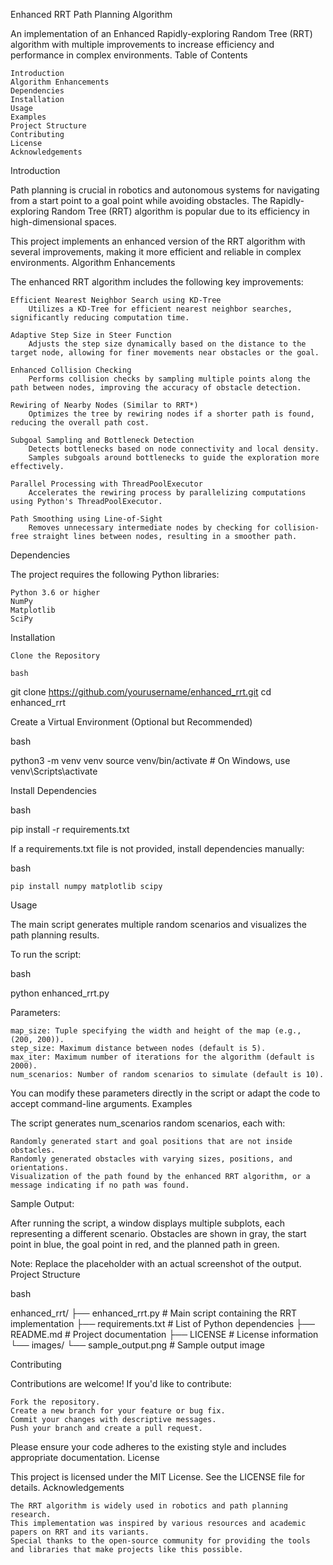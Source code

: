 Enhanced RRT Path Planning Algorithm

An implementation of an Enhanced Rapidly-exploring Random Tree (RRT) algorithm with multiple improvements to increase efficiency and performance in complex environments.
Table of Contents

    Introduction
    Algorithm Enhancements
    Dependencies
    Installation
    Usage
    Examples
    Project Structure
    Contributing
    License
    Acknowledgements

Introduction

Path planning is crucial in robotics and autonomous systems for navigating from a start point to a goal point while avoiding obstacles. The Rapidly-exploring Random Tree (RRT) algorithm is popular due to its efficiency in high-dimensional spaces.

This project implements an enhanced version of the RRT algorithm with several improvements, making it more efficient and reliable in complex environments.
Algorithm Enhancements

The enhanced RRT algorithm includes the following key improvements:

    Efficient Nearest Neighbor Search using KD-Tree
        Utilizes a KD-Tree for efficient nearest neighbor searches, significantly reducing computation time.

    Adaptive Step Size in Steer Function
        Adjusts the step size dynamically based on the distance to the target node, allowing for finer movements near obstacles or the goal.

    Enhanced Collision Checking
        Performs collision checks by sampling multiple points along the path between nodes, improving the accuracy of obstacle detection.

    Rewiring of Nearby Nodes (Similar to RRT*)
        Optimizes the tree by rewiring nodes if a shorter path is found, reducing the overall path cost.

    Subgoal Sampling and Bottleneck Detection
        Detects bottlenecks based on node connectivity and local density.
        Samples subgoals around bottlenecks to guide the exploration more effectively.

    Parallel Processing with ThreadPoolExecutor
        Accelerates the rewiring process by parallelizing computations using Python's ThreadPoolExecutor.

    Path Smoothing using Line-of-Sight
        Removes unnecessary intermediate nodes by checking for collision-free straight lines between nodes, resulting in a smoother path.

Dependencies

The project requires the following Python libraries:

    Python 3.6 or higher
    NumPy
    Matplotlib
    SciPy

Installation

    Clone the Repository

    bash

git clone https://github.com/yourusername/enhanced_rrt.git
cd enhanced_rrt

Create a Virtual Environment (Optional but Recommended)

bash

python3 -m venv venv
source venv/bin/activate  # On Windows, use venv\Scripts\activate

Install Dependencies

bash

pip install -r requirements.txt

If a requirements.txt file is not provided, install dependencies manually:

bash

    pip install numpy matplotlib scipy

Usage

The main script generates multiple random scenarios and visualizes the path planning results.

To run the script:

bash

python enhanced_rrt.py

Parameters:

    map_size: Tuple specifying the width and height of the map (e.g., (200, 200)).
    step_size: Maximum distance between nodes (default is 5).
    max_iter: Maximum number of iterations for the algorithm (default is 2000).
    num_scenarios: Number of random scenarios to simulate (default is 10).

You can modify these parameters directly in the script or adapt the code to accept command-line arguments.
Examples

The script generates num_scenarios random scenarios, each with:

    Randomly generated start and goal positions that are not inside obstacles.
    Randomly generated obstacles with varying sizes, positions, and orientations.
    Visualization of the path found by the enhanced RRT algorithm, or a message indicating if no path was found.

Sample Output:

After running the script, a window displays multiple subplots, each representing a different scenario. Obstacles are shown in gray, the start point in blue, the goal point in red, and the planned path in green.

Note: Replace the placeholder with an actual screenshot of the output.
Project Structure

bash

enhanced_rrt/
├── enhanced_rrt.py         # Main script containing the RRT implementation
├── requirements.txt        # List of Python dependencies
├── README.md               # Project documentation
├── LICENSE                 # License information
└── images/
    └── sample_output.png   # Sample output image

Contributing

Contributions are welcome! If you'd like to contribute:

    Fork the repository.
    Create a new branch for your feature or bug fix.
    Commit your changes with descriptive messages.
    Push your branch and create a pull request.

Please ensure your code adheres to the existing style and includes appropriate documentation.
License

This project is licensed under the MIT License. See the LICENSE file for details.
Acknowledgements

    The RRT algorithm is widely used in robotics and path planning research.
    This implementation was inspired by various resources and academic papers on RRT and its variants.
    Special thanks to the open-source community for providing the tools and libraries that make projects like this possible.

